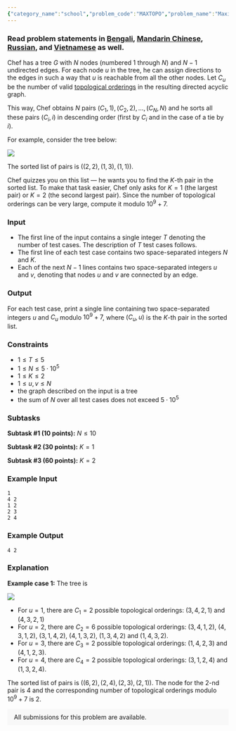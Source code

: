 ```yaml
---
{"category_name":"school","problem_code":"MAXTOPO","problem_name":"Maximum Topological Sort","problemComponents":{"constraints":"","constraintsState":false,"subtasks":"","subtasksState":false,"inputFormat":"","inputFormatState":false,"outputFormat":"","outputFormatState":false,"sampleTestCases":{"0":{"id":1,"input":"1\r\n4 2\r\n1 2\r\n2 3\r\n2 4","output":"4 2","explanation":"**Example case 1:** The tree is\r\n\r\n![](https://s3.amazonaws.com/codechef_shared/download/Images/MARCH21/MAXTOPO/MAXTOPO_sample.png)\r\n\r\n- For $u = 1$, there are $C_1 = 2$ possible topological orderings: $(3,4,2,1)$ and $(4,3,2,1)$\r\n- For $u = 2$, there are $C_2 = 6$ possible topological orderings: $(3,4,1,2)$, $(4,3,1,2)$, $(3,1,4,2)$, $(4,1,3,2)$, $(1,3,4,2)$ and $(1,4,3,2)$.\r\n- For $u = 3$, there are $C_3 = 2$ possible topological orderings: $(1,4,2,3)$ and $(4,1,2,3)$.\r\n- For $u = 4$, there are $C_4 = 2$ possible topological orderings: $(3,1,2,4)$ and $(1,3,2,4)$.\r\n\r\nThe sorted list of pairs is $((6,2), (2,4), (2,3), (2,1))$. The node for the $2$-nd pair is $4$ and the corresponding number of topological orderings modulo $10^9+7$ is $2$.","isDeleted":false}}},"video_editorial_url":"https://youtu.be/prtZ6XVPfOQ","languages_supported":{"0":"CPP14","1":"C","2":"JAVA","3":"PYTH 3.6","4":"CPP17","5":"PYTH","6":"PYP3","7":"CS2","8":"ADA","9":"PYPY","10":"TEXT","11":"PAS fpc","12":"NODEJS","13":"RUBY","14":"PHP","15":"GO","16":"HASK","17":"TCL","18":"PERL","19":"SCALA","20":"LUA","21":"kotlin","22":"BASH","23":"JS","24":"LISP sbcl","25":"rust","26":"PAS gpc","27":"BF","28":"CLOJ","29":"R","30":"D","31":"CAML","32":"FORT","33":"ASM","34":"swift","35":"FS","36":"WSPC","37":"LISP clisp","38":"SQL","39":"SCM guile","40":"PERL6","41":"ERL","42":"CLPS","43":"ICK","44":"NICE","45":"PRLG","46":"ICON","47":"COB","48":"SCM chicken","49":"PIKE","50":"SCM qobi","51":"ST","52":"SQLQ","53":"NEM"},"max_timelimit":2,"source_sizelimit":50000,"problem_author":"shaanknight","problem_tester":"","date_added":"28-02-2021","tags":{"0":"depth","1":"dynamic","2":"easy","3":"march21","4":"shaanknight"},"problem_difficulty_level":"Easy-Medium","best_tag":"Dynamic Programming","editorial_url":"https://discuss.codechef.com/problems/MAXTOPO","time":{"view_start_date":1104528600,"submit_start_date":1104528600,"visible_start_date":1104528600,"end_date":1735669800},"is_direct_submittable":false,"problemDiscussURL":"https://discuss.codechef.com/search?q=MAXTOPO","is_proctored":false,"visitedContests":{},"layout":"problem"}
---
```

### Read problem statements in [Bengali](https://www.codechef.com/download/translated/MARCH21/bengali/MAXTOPO.pdf), [Mandarin Chinese](https://www.codechef.com/download/translated/MARCH21/mandarin/MAXTOPO.pdf), [Russian](https://www.codechef.com/download/translated/MARCH21/russian/MAXTOPO.pdf), and [Vietnamese](https://www.codechef.com/download/translated/MARCH21/vietnamese/MAXTOPO.pdf) as well.

Chef has a tree $G$ with $N$ nodes (numbered $1$ through $N$) and $N-1$ undirected edges. For each node $u$ in the tree, he can assign directions to the edges in such a way that $u$ is reachable from all the other nodes. Let $C_u$ be the number of valid [topological orderings](https://en.wikipedia.org/wiki/Topological_sorting) in the resulting directed acyclic graph.

This way, Chef obtains $N$ pairs $(C_1,1), (C_2,2), \ldots, (C_N,N)$ and he sorts all these pairs $(C_i, i)$ in descending order (first by $C_i$ and in the case of a tie by $i$). 

For example, consider the tree below:

![](https://s3.amazonaws.com/codechef_shared/download/Images/MARCH21/MAXTOPO/MAXTOPO_eg.png)

The sorted list of pairs is $((2,2), (1,3), (1,1))$.

Chef quizzes you on this list ― he wants you to find the $K$-th pair in the sorted list. To make that task easier, Chef only asks for $K = 1$ (the largest pair) or $K = 2$ (the second largest pair). Since the number of topological orderings can be very large, compute it modulo $10^9+7$. 

### Input
- The first line of the input contains a single integer $T$ denoting the number of test cases. The description of $T$ test cases follows.
- The first line of each test case contains two space-separated integers $N$ and $K$.
- Each of the next $N-1$ lines contains two space-separated integers $u$ and $v$, denoting that nodes $u$ and $v$ are connected by an edge.

### Output
For each test case, print a single line containing two space-separated integers $u$ and $C_u$ modulo $10^9+7$, where $(C_u, u)$ is the $K$-th pair in the sorted list.

### Constraints
- $1 \leq T \leq 5$
- $1 \leq N \leq 5 \cdot 10^5$
- $1 \leq K \leq 2$
- $1 \leq u,v \leq N$
- the graph described on the input is a tree
- the sum of $N$ over all test cases does not exceed $5 \cdot 10^5$

### Subtasks
**Subtask #1 (10 points):** $N \leq 10$

**Subtask #2 (30 points):** $K = 1$

**Subtask #3 (60 points):** $K = 2$

### Example Input
```
1
4 2
1 2
2 3
2 4
```

### Example Output
```
4 2
```

### Explanation
**Example case 1:** The tree is

![](https://s3.amazonaws.com/codechef_shared/download/Images/MARCH21/MAXTOPO/MAXTOPO_sample.png)

- For $u = 1$, there are $C_1 = 2$ possible topological orderings: $(3,4,2,1)$ and $(4,3,2,1)$
- For $u = 2$, there are $C_2 = 6$ possible topological orderings: $(3,4,1,2)$, $(4,3,1,2)$, $(3,1,4,2)$, $(4,1,3,2)$, $(1,3,4,2)$ and $(1,4,3,2)$.
- For $u = 3$, there are $C_3 = 2$ possible topological orderings: $(1,4,2,3)$ and $(4,1,2,3)$.
- For $u = 4$, there are $C_4 = 2$ possible topological orderings: $(3,1,2,4)$ and $(1,3,2,4)$.

The sorted list of pairs is $((6,2), (2,4), (2,3), (2,1))$. The node for the $2$-nd pair is $4$ and the corresponding number of topological orderings modulo $10^9+7$ is $2$.

<aside style='background: #f8f8f8;padding: 10px 15px;'><div>All submissions for this problem are available.</div></aside>